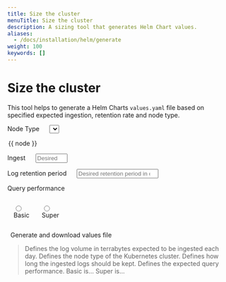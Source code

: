 ```yaml
---
title: Size the cluster 
menuTitle: Size the cluster 
description: A sizing tool that generates Helm Chart values.
aliases:
  - /docs/installation/helm/generate
weight: 100
keywords: []
---
```


<link rel="stylesheet" href="../../logql/analyzer/style.css">

# Size the cluster
<!-- vale Grafana.Quotes = NO -->
<!-- vale Grafana.Quotes = YES -->

This tool helps to generate a Helm Charts `values.yaml` file based on specified
 expected ingestion, retention rate and node type.

<div id="app">

  <label class="icon question" v-on:mouseover="help='node'" v-on:mouseleave="help=null">Node Type</label>
  <select name="node-type" v-model="node"> 
  <option v-for="node of nodes">{{ node }}</option>
  </select>

  <label class="icon question" v-on:mouseover="help='ingest'" v-on:mouseleave="help=null">Ingest</label>
  <input v-model="ingest" name="ingest" placeholder="Desired ingest in TB/day" type="number" max="1000" min="0"/>

  <label class="icon question" v-on:mouseover="help='retention'" v-on:mouseleave="help=null">Log retention period</label>
  <input v-model="retention" name="retention" placeholder="Desired retention period in days" type="number" min="0"/>

  <label class="icon question" v-on:mouseover="help='queryperf'" v-on:mouseleave="help=null">Query performance</label>
  <div id="queryperf" style="display: inline-flex;">
  <label for="basic">
  <input type="radio" id="basic" value="Basic" v-model="queryperf"/>Basic
  </label>

  <label for="super">
  <input type="radio" id="super" value="Super" v-model="queryperf"/>Super
  </label>
  </div>

  <a v-bind:href="helmURL" class="primary-button">Generate and download values file</a>

  <blockquote v-if="help">
    <span v-if="help === 'ingest'">
    Defines the log volume in terrabytes expected to be ingested each day.
    </span>
    <span v-else-if="help === 'node'">
    Defines the node type of the Kubernetes cluster.
    </span>
    <span v-else-if="help === 'retention'">
    Defines how long the ingested logs should be kept.
    </span>
    <span v-else-if="help === 'queryperf'">
    Defines the expected query performance. Basic is... Super is...
    </span>
  </blockquote>
</div>

<script src="https://unpkg.com/vue@3/dist/vue.global.prod.js"></script>

<style>

#app label.icon.question::after {
  content: '\f29c';
  display: inline-block;
  font: normal normal normal 14px/1 FontAwesome;
  padding-left: 8px;
}

#app #queryperf label {
  padding: 1em;
  text-align: center;
}

#app #queryperf label input {
  display: block;
}

#app a {
  padding: .5em;

}
</style>

<script>
const API_URL = `https://logql-analyzer.grafana.net/next/api/sizing`
const { createApp } = Vue

createApp({
  data() {
    return {
      nodes: ["Loading..."],
      node: "Loading...",
      ingest: null,
      retention: null,
      queryperf: 'Basic',
      help: null
    }
  },

  computed: {
    helmURL() {
      return `${API_URL}/helm?node-type=${encodeURIComponent(this.node)}&ingest=${encodeURIComponent(this.ingest)}&retention=${encodeURIComponent(this.retention)}&queryperf=${encodeURIComponent(this.queryperf)}`
    }
  },

  created() {
    // fetch on init
    this.fetchNodeTypes()
  },

  methods: {
    async fetchNodeTypes() {
      const url = `${API_URL}/nodes`
      this.nodes = await (await fetch(url,{mode: 'cors'})).json()
    }
  }
}).mount('#app')
</script>
